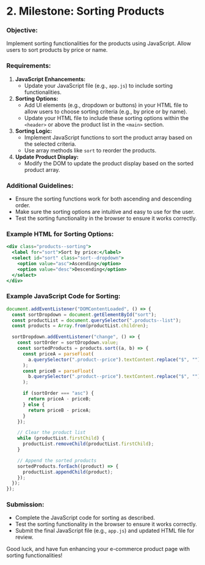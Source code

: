 # 2. Milestone: Sorting Products

### Objective:

Implement sorting functionalities for the products using JavaScript. Allow users to sort products by price or name.

### Requirements:

1. **JavaScript Enhancements:**
   - Update your JavaScript file (e.g., `app.js`) to include sorting functionalities.
2. **Sorting Options:**
   - Add UI elements (e.g., dropdown or buttons) in your HTML file to allow users to choose sorting criteria (e.g., by price or by name).
   - Update your HTML file to include these sorting options within the `<header>` or above the product list in the `<main>` section.
3. **Sorting Logic:**
   - Implement JavaScript functions to sort the product array based on the selected criteria.
   - Use array methods like `sort` to reorder the products.
4. **Update Product Display:**
   - Modify the DOM to update the product display based on the sorted product array.

### Additional Guidelines:

- Ensure the sorting functions work for both ascending and descending order.
- Make sure the sorting options are intuitive and easy to use for the user.
- Test the sorting functionality in the browser to ensure it works correctly.

### Example HTML for Sorting Options:

```jsx
<div class="products--sorting">
  <label for="sort">Sort by price:</label>
  <select id="sort" class="sort--dropdown">
    <option value="asc">Ascending</option>
    <option value="desc">Descending</option>
  </select>
</div>
```

### Example JavaScript Code for Sorting:

```jsx
document.addEventListener("DOMContentLoaded", () => {
  const sortDropdown = document.getElementById("sort");
  const productList = document.querySelector(".products--list");
  const products = Array.from(productList.children);

  sortDropdown.addEventListener("change", () => {
    const sortOrder = sortDropdown.value;
    const sortedProducts = products.sort((a, b) => {
      const priceA = parseFloat(
        a.querySelector(".product--price").textContent.replace("$", "")
      );
      const priceB = parseFloat(
        b.querySelector(".product--price").textContent.replace("$", "")
      );

      if (sortOrder === "asc") {
        return priceA - priceB;
      } else {
        return priceB - priceA;
      }
    });

    // Clear the product list
    while (productList.firstChild) {
      productList.removeChild(productList.firstChild);
    }

    // Append the sorted products
    sortedProducts.forEach((product) => {
      productList.appendChild(product);
    });
  });
});
```

### Submission:

- Complete the JavaScript code for sorting as described.
- Test the sorting functionality in the browser to ensure it works correctly.
- Submit the final JavaScript file (e.g., `app.js`) and updated HTML file for review.

Good luck, and have fun enhancing your e-commerce product page with sorting functionalities!
